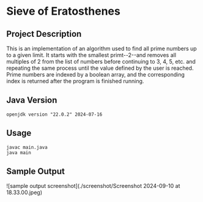 # Sieve of Eratosthenes

## Project Description

This is an implementation of an algorithm used to find all prime numbers up to a given limit. It starts with the smallest primt--2--and removes all multiples of 2 from the list of numbers before continuing to 3, 4, 5, etc. and repeating the same process until the value defined by the user is reached. Prime numbers are indexed by a boolean array, and the corresponding index is returned after the program is finished running.

## Java Version

```shell
openjdk version "22.0.2" 2024-07-16
```

## Usage

```shell
javac main.java
java main
```

## Sample Output

![sample output screenshot](./screenshot/Screenshot 2024-09-10 at 18.33.00.jpeg)
